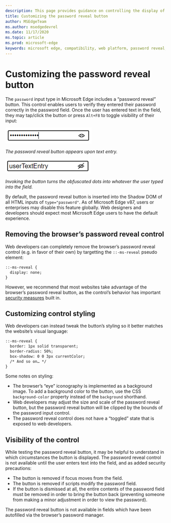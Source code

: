 ```yaml
---
description: This page provides guidance on controlling the display of the password reveal button
title: Customizing the password reveal button
author: MSEdgeTeam
ms.author: msedgedevrel
ms.date: 11/17/2020
ms.topic: article
ms.prod: microsoft-edge
keywords: microsoft edge, compatibility, web platform, password reveal, eye icon
---
```

# Customizing the password reveal button

The `password` input type in Microsoft Edge includes a “password reveal” button. This control enables users to verify they entered their password correctly in the password field. Once the user has entered text in the field, they may tap/click the button or press `Alt+F8` to toggle visibility of their input:

![A password field with dots hiding entered characters. An icon shaped like an eye is displayed within the right-hand side of the field.](/media/password-eye.png)

_The password reveal button appears upon text entry._

![The eye icon in the same password field now has a stroke through it, and the characters are revealed.](/media/password-toggled.png)

_Invoking the button turns the obfuscated dots into whatever the user typed into the field._

By default, the password reveal button is inserted into the Shadow DOM of all HTML inputs of `type="password"`. As of Microsoft Edge v87, users or enterprises may disable this feature globally. Web designers and developers should expect most Microsoft Edge users to have the default experience.

## Removing the browser’s password reveal control

Web developers can completely remove the browser’s password reveal control (e.g. in favor of their own) by targetting the `::-ms-reveal` pseudo element:

```
::-ms-reveal {
  display: none;
}
```

However, we recommend that most websites take advantage of the browser’s password reveal button, as the control’s behavior has important [security measures](#visibility-of-the-control) built in.

## Customizing control styling

Web developers can instead tweak the button’s styling so it better matches the website’s visual language:

```
::-ms-reveal {
  border: 1px solid transparent;
  border-radius: 50%;
  box-shadow: 0 0 3px currentColor;
  /* And so on… */
}
```

Some notes on styling:

* The browser’s “eye” iconography is implemented as a background image. To add a background color to the button, use the CSS `background-color` property instead of the `background` shorthand.
* Web developers may adjust the size and scale of the password reveal button, but the password reveal button will be clipped by the bounds of the password input control.
* The password reveal control does not have a “toggled” state that is exposed to web developers.

## Visibility of the control

While testing the password reveal button, it may be helpful to understand in which circumstances the button is displayed. The password reveal control is not available until the user enters text into the field, and as added security precautions:

* The button is removed if focus moves from the field.
* The button is removed if scripts modify the password field.
* If the button is dismissed at all, the entire contents of the password field must be removed in order to bring the button back (preventing someone from making a minor adjustment in order to view the password).

The password reveal button is not available in fields which have been autofilled via the browser’s password manager.